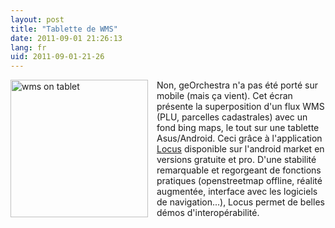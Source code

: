 ```yaml
---
layout: post
title: "Tablette de WMS"
date: 2011-09-01 21:26:13
lang: fr
uid: 2011-09-01-21-26
---
```


<p><a href="/public/screenshots/P1030587.JPG"><img src="/public/screenshots/P1030587.JPG" alt="wms on tablet" style="width:220px; float:left; margin: 0 1em 1em 0;" title="wms on tablet, sept. 2011" /></a></p>
<p>Non, geOrchestra n'a pas été porté sur mobile (mais ça vient). Cet écran
présente la superposition d'un flux WMS (PLU, parcelles cadastrales) avec un
fond bing maps, le tout sur une tablette Asus/Android. Ceci grâce à
l'application <a href="http://locus.asamm.cz/" hreflang="en">Locus</a>
disponible sur l'android market en versions gratuite et pro. D'une stabilité
remarquable et regorgeant de fonctions pratiques (openstreetmap offline,
réalité augmentée, interface avec les logiciels de navigation...), Locus permet
de belles démos d'interopérabilité.</p>
